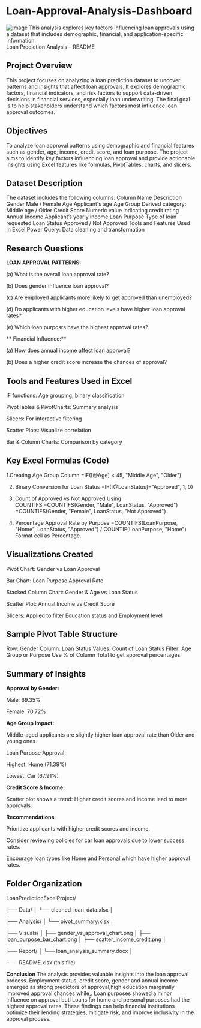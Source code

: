 # Loan-Approval-Analysis-Dashboard

![Image](https://github.com/user-attachments/assets/7b0bb51c-37e1-46cf-80cb-a6e5e4153388)
This analysis explores key factors influencing loan approvals using a dataset that includes demographic, financial, and application-specific information.  
 Loan Prediction Analysis – README

## Project Overview
This project focuses on analyzing a loan prediction dataset to uncover patterns and insights that affect loan approvals. It explores demographic factors, financial indicators, and risk factors to support data-driven decisions in financial services, especially loan underwriting. The final goal is to help stakeholders understand which factors most influence loan approval outcomes.

## Objectives
To analyze loan approval patterns using demographic and financial features such as gender, age, income, credit score, and loan purpose. The project aims to identify key factors influencing loan approval and provide actionable insights using Excel features like formulas, PivotTables, charts, and slicers.

## Dataset Description
The dataset includes the following columns:
Column Name	Description
Gender	Male / Female
Age	Applicant's age
Age Group	Derived category: Middle age / Older
Credit Score	Numeric value indicating credit rating
Annual Income	Applicant’s yearly income
Loan Purpose	Type of loan requested
Loan Status	Approved / Not Approved
Tools and Features Used in Excel
Power Query: Data cleaning and transformation

## Research Questions

 **LOAN APPROVAL PATTERNS:**

(a) What is the overall loan approval rate?

(b) Does gender influence loan approval?

(c) Are employed applicants more likely to get approved than unemployed?

(d) Do applicants with higher education levels have higher loan approval rates?

(e) Which loan purposrs have the highest approval rates?

** Financial Influence:**
 
(a) How does annual income affect loan approval?

(b) Does a higher credit score increase the chances of approval?

## Tools and Features Used in Excel

IF functions: Age grouping, binary classification

PivotTables & PivotCharts: Summary analysis

Slicers: For interactive filtering

Scatter Plots: Visualize correlation

Bar & Column Charts: Comparison by category

## Key Excel Formulas (Code)
 
1.Creating Age Group Column
=IF([@Age] < 45, "Middle Age", "Older")

2. Binary Conversion for Loan Status
=IF([@LoanStatus]="Approved", 1, 0)

3. Count of Approved vs Not Approved
Using COUNTIFS:=COUNTIFS(Gender, "Male", LoanStatus, "Approved")
=COUNTIFS(Gender, "Female", LoanStatus, "Not Approved")

4. Percentage Approval Rate by Purpose
=COUNTIFS(LoanPurpose, "Home", LoanStatus, "Approved") / COUNTIF(LoanPurpose, "Home")
Format cell as Percentage.

## Visualizations Created

Pivot Chart: Gender vs Loan Approval

Bar Chart: Loan Purpose Approval Rate

Stacked Column Chart: Gender & Age vs Loan Status

Scatter Plot: Annual Income vs Credit Score

Slicers: Applied to filter Education status and Employment level

## Sample Pivot Table Structure

Row: Gender
Column: Loan Status
Values: Count of Loan Status
Filter: Age Group or Purpose
Use % of Column Total to get approval percentages.

## Summary of Insights

**Approval by Gender:**

Male: 69.35%

Female: 70.72%

**Age Group Impact:**

Middle-aged applicants are slightly higher loan approval rate than Older and young ones.

Loan Purpose Approval:

Highest: Home (71.39%)

Lowest: Car (67.91%)

**Credit Score & Income:**

Scatter plot shows a trend: Higher credit scores and income lead to more approvals.

**Recommendations**

Prioritize applicants with higher credit scores and income.

Consider reviewing policies for car loan approvals due to lower success rates.

Encourage loan types like Home and Personal which have higher approval rates.

## Folder Organization

LoanPredictionExcelProject/


├── Data/
│   └── cleaned_loan_data.xlsx
│

├── Analysis/
│   └── pivot_summary.xlsx
│

├── Visuals/
│   ├── gender_vs_approval_chart.png
│   ├── loan_purpose_bar_chart.png
│   ├── scatter_income_credit.png
│

├── Report/
│   └── loan_analysis_summary.docx
│

└── README.xlsx (this file)


**Conclusion**
The analysis provides valuable insights into the loan approval process. Employment status, credit score, gender and annual income emerged as strong predictors of approval,high education marginally improved approval chances while,. Loan purposes showed a minor influence on approval butl Loans for home and personal purposes had the highest approval rates. These findings can help financial institutions optimize their lending strategies, mitigate risk, and improve inclusivity in the approval process.


